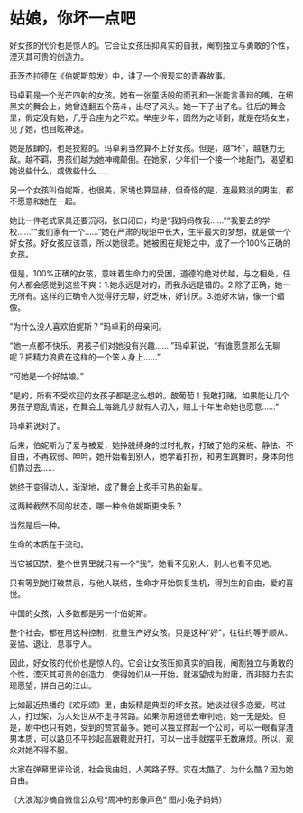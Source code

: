 # 姑娘，你坏一点吧

好女孩的代价也是惊人的。它会让女孩压抑真实的自我，阉割独立与勇敢的个性，湮灭其可贵的创造力。 

菲茨杰拉德在《伯妮斯剪发》中，讲了一个很现实的青春故事。 

玛卓莉是一个光芒四射的女孩。她有一张童话般的面孔和一张能言善辩的嘴，在纽黑文的舞会上，她曾连翻五个筋斗，出尽了风头。她一下子出了名。往后的舞会里，假定没有她，几乎合座为之不欢。举座少年，固然为之倾倒，就是在场女生，见了她，也目眩神迷。 

她是放肆的，也是狡黠的。玛卓莉当然算不上好女孩。但是，越“坏”，越魅力无敌。越不羁，男孩们越为她神魂颠倒。在她家，少年们一个接一个地敲门，渴望和她说些什么，或做些什么…… 

另一个女孩叫伯妮斯，也很美，家境也算显赫，但奇怪的是，连最黯淡的男生，都不愿意和她在一起。 

她比一件老式家具还要沉闷。张口闭口，均是“我妈妈教我……”“我要去的学校……”“我们家有一个……”她在严肃的规矩中长大，生平最大的梦想，就是做一个好女孩。好女孩应该乖，所以她很乖。她被困在规矩之中，成了一个100%正确的女孩。 

但是，100%正确的女孩，意味着生命力的受困，道德的绝对优越，与之相处，任何人都会感觉到这些不爽：1.她永远是对的，而我永远是错的。2.除了正确，她一无所有。这样的正确令人觉得好无聊，好乏味，好讨厌。3.她好木讷，像一个蜡像。 

“为什么没人喜欢伯妮斯？”玛卓莉的母亲问。 

“她一点都不快乐。男孩子们对她没有兴趣…… ”玛卓莉说，“有谁愿意那么无聊呢？把精力浪费在这样的一个笨人身上……” 

“可她是一个好姑娘。” 

“是的，所有不受欢迎的女孩子都是这么想的。酸葡萄！我敢打赌，如果能让几个男孩子意乱情迷，在舞会上每跳几步就有人切入，赔上十年生命她也愿意……” 

玛卓莉说对了。 

后来，伯妮斯为了爱与被爱，她挣脱缚身的过时礼教，打破了她的呆板、静怯、不自由，不再软弱、呻吟，她开始看到别人，她学着打扮，和男生跳舞时，身体向他们靠过去…… 

她终于变得动人，渐渐地，成了舞会上炙手可热的新星。 

这两种截然不同的状态，哪一种令伯妮斯更快乐？ 

当然是后一种。 

生命的本质在于流动。 

当它被囚禁，整个世界里就只有一个“我”，她看不见别人，别人也看不见她。 

只有等到她打破禁忌，与他人联结，生命才开始恢复生机，得到生的自由，爱的喜悦。 

中国的女孩，大多数都是另一个伯妮斯。 

整个社会，都在用这种控制，批量生产好女孩。只是这种“好”，往往约等于顺从、妥協、退让、息事宁人。 

因此，好女孩的代价也是惊人的。它会让女孩压抑真实的自我，阉割独立与勇敢的个性，湮灭其可贵的创造力，使得她们从一开始，就渴望成为附庸，而非努力去实现愿望，拼自己的江山。 

比如最近热播的《欢乐颂》里，曲妖精是典型的坏女孩。她谈过很多恋爱，骂过人，打过架，为人处世从不走寻常路。如果你用道德去审判她，她一无是处。但是，剧中也只有她，受到的赞赏最多。她可以独立撑起一个公司，可以一眼看穿渣男本质，可以路见不平抄起高跟鞋就开打，可以一出手就摆平无数麻烦。所以，观众对她不得不服。 

大家在弹幕里评论说，社会我曲姐，人美路子野。实在太酷了。为什么酷？因为她自由。 

（大浪淘沙摘自微信公众号“周冲的影像声色” 图/小兔子妈妈）